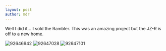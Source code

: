 ```yaml
---
layout: post
author: mdr
---
```


Well I did it... I sold the Rambler. This was an amazing project but the JZ-R is off to a new home. 

![92646942](https://user-images.githubusercontent.com/1479022/213288966-c90ab123-69ce-491e-b5c9-50678b03ff48.jpeg)
![92647028](https://user-images.githubusercontent.com/1479022/213289165-b17c6bbf-c6a2-47e5-84a2-38d3d375618c.jpeg)
![92647101](https://user-images.githubusercontent.com/1479022/213289167-ea7a9e5a-6b0c-4c85-aac0-58738b44c4b8.jpeg)

